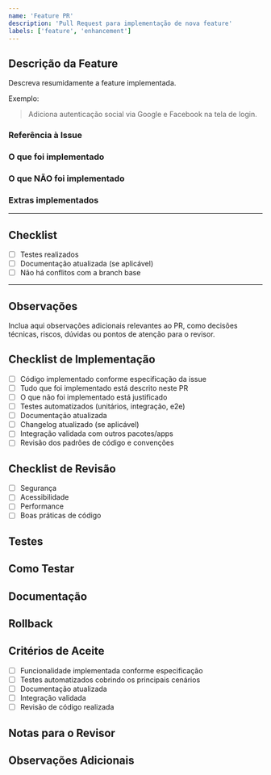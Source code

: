```yaml
---
name: 'Feature PR'
description: 'Pull Request para implementação de nova feature'
labels: ['feature', 'enhancement']
---
```


## Descrição da Feature

Descreva resumidamente a feature implementada.

Exemplo:

> Adiciona autenticação social via Google e Facebook na tela de login.

### Referência à Issue

<!-- Informe o número/link da issue relacionada. Exemplo: Closes #123 -->

### O que foi implementado

<!-- Liste tudo que foi entregue, incluindo melhorias ou ajustes além do escopo original -->

### O que NÃO foi implementado

<!-- Liste itens do escopo da issue que não foram entregues e o motivo -->

### Extras implementados

<!-- Detalhe entregas que não estavam previstas na issue, mas foram incluídas -->

---

## Checklist

- [ ] Testes realizados
- [ ] Documentação atualizada (se aplicável)
- [ ] Não há conflitos com a branch base

---

## Observações

Inclua aqui observações adicionais relevantes ao PR, como decisões técnicas, riscos, dúvidas ou pontos de atenção para o revisor.

## Checklist de Implementação

- [ ] Código implementado conforme especificação da issue
- [ ] Tudo que foi implementado está descrito neste PR
- [ ] O que não foi implementado está justificado
- [ ] Testes automatizados (unitários, integração, e2e)
- [ ] Documentação atualizada
- [ ] Changelog atualizado (se aplicável)
- [ ] Integração validada com outros pacotes/apps
- [ ] Revisão dos padrões de código e convenções

## Checklist de Revisão

- [ ] Segurança
- [ ] Acessibilidade
- [ ] Performance
- [ ] Boas práticas de código

## Testes

<!-- Descreva os principais cenários testados, frameworks utilizados, arquivos de teste, mocks, etc. -->

## Como Testar

<!-- Passo a passo para validar manualmente a feature -->

## Documentação

<!-- Indique onde e como a documentação foi atualizada (README, apps/docs, exemplos, comentários) -->

## Rollback

<!-- Instruções para reverter a PR caso necessário -->

## Critérios de Aceite

- [ ] Funcionalidade implementada conforme especificação
- [ ] Testes automatizados cobrindo os principais cenários
- [ ] Documentação atualizada
- [ ] Integração validada
- [ ] Revisão de código realizada

## Notas para o Revisor

<!-- Pontos de atenção, dúvidas ou sugestões para quem vai revisar -->

## Observações Adicionais

<!-- Espaço para dúvidas, riscos, sugestões ou informações extras -->
